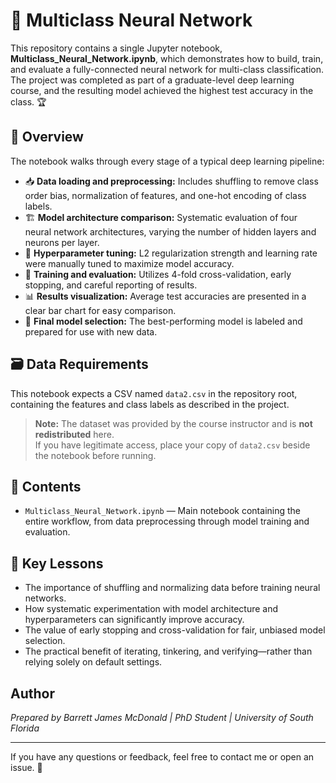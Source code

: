# 🤖 Multiclass Neural Network

This repository contains a single Jupyter notebook, **Multiclass_Neural_Network.ipynb**, which demonstrates how to build, train, and evaluate a fully-connected neural network for multi-class classification. The project was completed as part of a graduate-level deep learning course, and the resulting model achieved the highest test accuracy in the class. 🏆

## 📝 Overview

The notebook walks through every stage of a typical deep learning pipeline:
- 📥 **Data loading and preprocessing:** Includes shuffling to remove class order bias, normalization of features, and one-hot encoding of class labels.
- 🏗️ **Model architecture comparison:** Systematic evaluation of four neural network architectures, varying the number of hidden layers and neurons per layer.
- 🎯 **Hyperparameter tuning:** L2 regularization strength and learning rate were manually tuned to maximize model accuracy.
- 🔄 **Training and evaluation:** Utilizes 4-fold cross-validation, early stopping, and careful reporting of results.
- 📊 **Results visualization:** Average test accuracies are presented in a clear bar chart for easy comparison.
- 🏅 **Final model selection:** The best-performing model is labeled and prepared for use with new data.

## 🗃️ Data Requirements

This notebook expects a CSV named `data2.csv` in the repository root, containing the features and class labels as described in the project.

> **Note:** The dataset was provided by the course instructor and is **not redistributed** here.  
> If you have legitimate access, place your copy of `data2.csv` beside the notebook before running.


## 📁 Contents

- `Multiclass_Neural_Network.ipynb` — Main notebook containing the entire workflow, from data preprocessing through model training and evaluation.


## 🔑 Key Lessons

- The importance of shuffling and normalizing data before training neural networks.
- How systematic experimentation with model architecture and hyperparameters can significantly improve accuracy.
- The value of early stopping and cross-validation for fair, unbiased model selection.
- The practical benefit of iterating, tinkering, and verifying—rather than relying solely on default settings.

## Author

*Prepared by Barrett James McDonald | PhD Student | University of South Florida*

---

If you have any questions or feedback, feel free to contact me or open an issue. 💬
